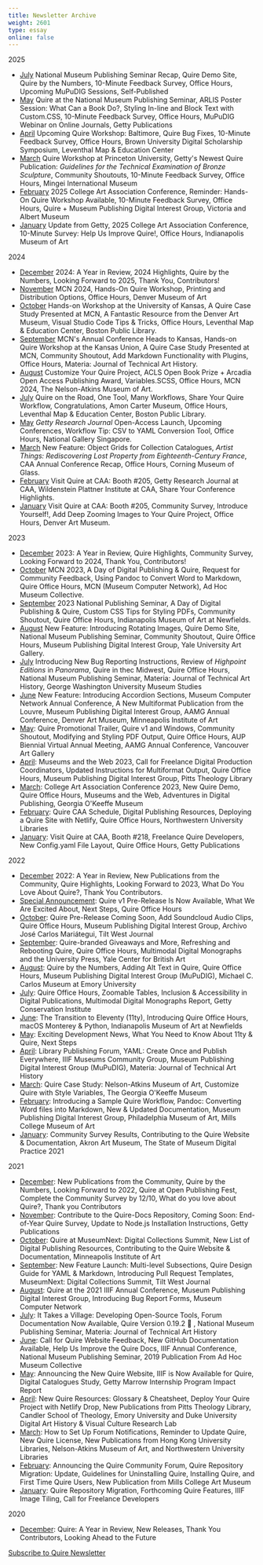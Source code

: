 ```yaml
---
title: Newsletter Archive
weight: 2601
type: essay
online: false
---
```


2025

- [July](https://newsletters.getty.edu/t/t-4C4A9AE5C42C807C2540EF23F30FEDED) National Museum Publishing Seminar Recap, Quire Demo Site, Quire by the Numbers, 10-Minute Feedback Survey, Office Hours, Upcoming MuPuDIG Sessions, Self-Published 
- [May](https://newsletters.getty.edu/t/t-E10D0A23A464DED72540EF23F30FEDED) Quire at the National Museum Publishing Seminar, ARLIS Poster Session: What Can a Book Do?, Styling In-line and Block Text with Custom.CSS, 10-Minute Feedback Survey, Office Hours, MuPuDIG Webinar on Online Journals, Getty Publications
- [April](https://newsletters.getty.edu/t/t-A6408BE7C0A20D482540EF23F30FEDED) Upcoming Quire Workshop: Baltimore, Quire Bug Fixes, 10-Minute Feedback Survey, Office Hours, Brown University Digital Scholarship Symposium, Leventhal Map & Education Center 
- [March](https://newsletters.getty.edu/t/t-6B0B5149634807C32540EF23F30FEDED) Quire Workshop at Princeton University, Getty's Newest Quire Publication: *Guidelines for the Technical Examination of Bronze Sculpture*, Community Shoutouts, 10-Minute Feedback Survey, Office Hours, Mingei International Museum 
- [February](https://newsletters.getty.edu/t/t-0CA279D00D9EB4622540EF23F30FEDED) 2025 College Art Association Conference, Reminder: Hands-On Quire Workshop Available, 10-Minute Feedback Survey, Office Hours, Quire + Museum Publishing Digital Interest Group, Victoria and Albert Museum 
- [January](https://newsletters.getty.edu/t/t-05A1737F2E6B13A42540EF23F30FEDED) Update from Getty, 2025 College Art Association Conference, 10-Minute Survey: Help Us Improve Quire!, Office Hours, Indianapolis Museum of Art 

2024

- [December](https://newsletters.getty.edu/t/t-6E63E3ACE8BEFC1B2540EF23F30FEDED) 2024: A Year in Review, 2024 Highlights, Quire by the Numbers, Looking Forward to 2025, Thank You, Contributors!
- [November](https://newsletters.getty.edu/t/t-36B4FB5368D589462540EF23F30FEDED) MCN 2024, Hands-On Quire Workshop, Printing and Distribution Options, Office Hours, Denver Museum of Art
- [October](https://newsletters.getty.edu/t/t-54141E0B69A0C6322540EF23F30FEDED) Hands-on Workshop at the University of Kansas, A Quire Case Study Presented at MCN, A Fantastic Resource from the Denver Art Museum, Visual Studio Code Tips & Tricks, Office Hours, Leventhal Map & Education Center, Boston Public Library.
- [September](https://newsletters.getty.edu/t/t-512C470872C01B182540EF23F30FEDED) MCN's Annual Conference Heads to Kansas, Hands-on Quire Workshop at the Kansas Union, A Quire Case Study Presented at MCN, Community Shoutout, Add Markdown Functionality with Plugins, Office Hours, Materia: Journal of Technical Art History.
- [August](https://newsletters.getty.edu/t/t-88DEB5141FBEF10D2540EF23F30FEDED) Customize Your Quire Project, ACLS Open Book Prize + Arcadia Open Access Publishing Award, Variables.SCSS, Office Hours, MCN 2024, The Nelson-Atkins Museum of Art.
- [July](https://newsletters.getty.edu/t/t-DF29FFEED5C90C862540EF23F30FEDED) Quire on the Road, One Tool, Many Workflows, Share Your Quire Workflow, Congratulations, Amon Carter Museum, Office Hours, Leventhal Map & Education Center, Boston Public Library.
- [May](https://newsletters.getty.edu/t/t-C622C3D425D042482540EF23F30FEDED) *Getty Research Journal* Open-Access Launch, Upcoming Conferences, Workflow Tip: CSV to YAML Conversion Tool, Office Hours, National Gallery Singapore. 
- [March](https://newsletters.getty.edu/t/t-359C3BC829E16A742540EF23F30FEDED) New Feature: Object Grids for Collection Catalogues, *Artist Things: Rediscovering Lost Property from Eighteenth-Century France*, CAA Annual Conference Recap, Office Hours, Corning Museum of Glass.
- [February](https://newsletters.getty.edu/t/t-6FC30DFAF8A283C32540EF23F30FEDED) Visit Quire at CAA: Booth #205, Getty Research Journal at CAA, Wildenstein Plattner Institute at CAA, Share Your Conference Highlights.
- [January](https://newsletters.getty.edu/t/t-6B3B5FE4A232762B2540EF23F30FEDED) Visit Quire at CAA: Booth #205, Community Survey, Introduce Yourself!, Add Deep Zooming Images to Your Quire Project, Office Hours, Denver Art Museum.

2023

- [December](https://newsletters.getty.edu/t/t-290EE214BF85F57E2540EF23F30FEDED) 2023: A Year in Review, Quire Highlights, Community Survey, Looking Forward to 2024, Thank You, Contributors!
- [October](https://newsletters.getty.edu/t/t-39592B4DA884F94C2540EF23F30FEDED) MCN 2023, A Day of Digital Publishing & Quire, Request for Community Feedback, Using Pandoc to Convert Word to Markdown, Quire Office Hours, MCN (Museum Computer Network), Ad Hoc Museum Collective. 
- [September](https://newsletters.getty.edu/t/t-FCE8357CB4E3F1722540EF23F30FEDED) 2023 National Publishing Seminar, A Day of Digital Publishing & Quire, Custom CSS Tips for Styling PDFs, Community Shoutout, Quire Office Hours, Indianapolis Museum of Art at Newfields.
- [August](https://newsletters.getty.edu/t/t-5C80C6028C78D03C2540EF23F30FEDED) New Feature: Introducing Rotating Images, Quire Demo Site, National Museum Publishing Seminar, Community Shoutout, Quire Office Hours, Museum Publishing Digital Interest Group, Yale University Art Gallery. 
- [July](https://newsletters.getty.edu/t/t-3F9E79E9A8AA611F2540EF23F30FEDED) Introducing New Bug Reporting Instructions, Review of *Highpoint Editions* in *Panorama*, Quire in thec Midwest, Quire Office Hours, National Museum Publishing Seminar, Materia: Journal of Technical Art History, George Washington University Museum Studies
- [June](https://newsletters.getty.edu/t/t-48678C44829F4D3B2540EF23F30FEDED) New Feature: Introducing Accordion Sections, Museum Computer Network Annual Conference, A New Multiformat Publication from the Louvre, Museum Publishing Digital Interest Group, AAMG Annual Conference, Denver Art Museum, Minneapolis Institute of Art
- [May](https://newsletters.getty.edu/t/t-CD5C8433CDC7D9912540EF23F30FEDED): Quire Promotional Trailer, Quire v1 and Windows, Community Shoutout, Modifying and Styling PDF Output, Quire Office Hours, AUP Biennial Virtual Annual Meeting, AAMG Annual Conference, Vancouver Art Gallery
- [April](https://newsletters.getty.edu/t/t-029A517C40D7A6402540EF23F30FEDED): Museums and the Web 2023, Call for Freelance Digital Production Coordinators, Updated Instructions for Multiformat Output, Quire Office Hours, Museum Publishing Digital Interest Group, Pitts Theology Library
- [March](https://newsletters.getty.edu/t/t-956C22B86783A4152540EF23F30FEDED): College Art Association Conference 2023, New Quire Demo, Quire Office Hours, Museums and the Web, Adventures in Digital Publishing, Georgia O'Keeffe Museum
- [February](https://newsletters.getty.edu/t/t-9E705F0191033A542540EF23F30FEDED): Quire CAA Schedule, Digital Publishing Resources, Deploying a Quire Site with Netlify, Quire Office Hours, Northwestern University Libraries
- [January](https://newsletters.getty.edu/t/t-842F21D1971227092540EF23F30FEDED): Visit Quire at CAA, Booth #218, Freelance Quire Developers, New Config.yaml File Layout, Quire Office Hours, Getty Publications

2022

- [December](https://newsletters.getty.edu/t/t-DFC34729291CD1802540EF23F30FEDED) 2022: A Year in Review, New Publications from the Community, Quire Highlights, Looking Forward to 2023, What Do You Love About Quire?, Thank You Contributors.   
- [Special Announcement](https://newsletters.getty.edu/t/t-4316DA71F6D1F1932540EF23F30FEDED): Quire v1 Pre-Release Is Now Available, What We Are Excited About, Next Steps, Quire Office Hours
- [October](https://newsletters.getty.edu/t/t-F6848124C389018D2540EF23F30FEDED): Quire Pre-Release Coming Soon, Add Soundcloud Audio Clips, Quire Office Hours, Museum Publishing Digital Interest Group, Archivo José Carlos Mariátegui, Tilt West Journal
- [September](https://newsletters.getty.edu/t/t-0029D944C2E9B31D2540EF23F30FEDED): Quire-branded Giveaways and More, Refreshing and Rebooting Quire, Quire Office Hours, Multimodal Digital Monographs and the University Press, Yale Center for British Art
- [August](https://newsletters.getty.edu/t/t-64867057B182C8F12540EF23F30FEDED): Quire by the Numbers, Adding Alt Text in Quire, Quire Office Hours, Museum Publishing Digital Interest Group (MuPuDIG), Michael C. Carlos Museum at Emory University
- [July](https://newsletters.getty.edu/t/t-33ED8590F59EEAD02540EF23F30FEDED): Quire Office Hours, Zoomable Tables, Inclusion & Accessibility in Digital Publications, Multimodal Digital Monographs Report, Getty Conservation Institute
- [June](https://newsletters.getty.edu/t/t-61FFEB8FD01FF7362540EF23F30FEDED): The Transition to Eleventy (11ty), Introducing Quire Office Hours, macOS Monterey & Python, Indianapolis Museum of Art at Newfields
- [May](https://newsletters.getty.edu/t/t-BCD0F34A2740395C2540EF23F30FEDED): Exciting Development News, What You Need to Know About 11ty & Quire, Next Steps
- [April](https://newsletters.getty.edu/t/t-3DFAD249A0870AD92540EF23F30FEDED): Library Publishing Forum, YAML: Create Once and Publish Everywhere, IIIF Museums Community Group, Museum Publishing Digital Interest Group (MuPuDIG), Materia: Journal of Technical Art History
- [March](https://newsletters.getty.edu/t/t-9B4B490039BF8BDE2540EF23F30FEDED): Quire Case Study: Nelson-Atkins Museum of Art, Customize Quire with Style Variables, The Georgia O'Keeffe Museum
- [February](https://newsletters.getty.edu/t/t-7029ED74D2C80EB52540EF23F30FEDED): Introducing a Sample Quire Workflow, Pandoc: Converting Word files into Markdown, New & Updated Documentation, Museum Publishing Digital Interest Group, Philadelphia Museum of Art, Mills College Museum of Art
- [January](https://newsletters.getty.edu/t/t-4F6F9B38F0A42AE32540EF23F30FEDED): Community Survey Results, Contributing to the Quire Website & Documentation, Akron Art Museum, The State of Museum Digital Practice 2021

2021

- [December](https://newsletters.getty.edu/t/t-182F4DDE523E25DE2540EF23F30FEDED): New Publications from the Community, Quire by the Numbers, Looking Forward to 2022, Quire at Open Publishing Fest, Complete the Community Survey by 12/10, What do you love about Quire?, Thank you Contributors
- [November](https://newsletters.getty.edu/t/t-F81AAF9D69C92E1E2540EF23F30FEDED): Contribute to the Quire-Docs Repository, Coming Soon: End-of-Year Quire Survey, Update to Node.js Installation Instructions, Getty Publications
- [October](https://newsletters.getty.edu/t/t-1A51C0381B6ED3762540EF23F30FEDED): Quire at MuseumNext: Digital Collections Summit, New List of Digital Publishing Resources, Contributing to the Quire Website & Documentation, Minneapolis Institute of Art
- [September](https://newsletters.getty.edu/t/t-636BF3B756B3461C2540EF23F30FEDED): New Feature Launch: Multi-level Subsections, Quire Design Guide for YAML & Markdown, Introducing Pull Request Templates, MuseumNext: Digital Collections Summit, Tilt West Journal
- [August](http://newsletters.getty.edu/t/t-189F8F6A8C8EEF432540EF23F30FEDED): Quire at the 2021 IIIF Annual Conference, Museum Publishing Digital Interest Group, Introducing Bug Report Forms, Museum Computer Network
- [July](http://newsletters.getty.edu/t/t-B742E3F6051246462540EF23F30FEDED): It Takes a Village: Developing Open-Source Tools, Forum Documentation Now Available, Quire Version 0.19.2 🚀 , National Museum Publishing Seminar, Materia: Journal of Technical Art History
- [June](http://newsletters.getty.edu/t/t-04CFBDF4007A42B32540EF23F30FEDED): Call for Quire Website Feedback, New GitHub Documentation Available, Help Us Improve the Quire Docs, IIIF Annual Conference, National Museum Publishing Seminar, 2019 Publication From Ad Hoc Museum Collective
- [May](/downloads/may.html): Announcing the New Quire Website, IIIF is Now Available for Quire, Digital Catalogues Study, Getty Marrow Internship Program Impact Report
- [April](/downloads/april.html): New Quire Resources: Glossary & Cheatsheet, Deploy Your Quire Project with Netlify Drop, New Publications from Pitts Theology Library, Candler School of Theology, Emory University and Duke University Digital Art History & Visual Culture Research Lab
- [March](/downloads/march.html): How to Set Up Forum Notifications, Reminder to Update Quire, New Quire License, New Publications from Hong Kong University Libraries, Nelson-Atkins Museum of Art, and Northwestern University Libraries
- [February](https://mailchi.mp/1560ae4535e7/quire-newsletter-february-2021?e=5c4361e9ac): Announcing the Quire Community Forum, Quire Repository Migration: Update, Guidelines for Uninstalling Quire, Installing Quire, and First Time Quire Users, New Publication from Mills College Art Museum
- [January](https://mailchi.mp/a37708de5fe9/quire-newsletter-january-2021): Quire Repository Migration, Forthcoming Quire Features, IIIF Image Tiling, Call for Freelance Developers

2020

- [December](https://mailchi.mp/d030942ba347/quire-a-year-in-review?e=5c4361e9ac): Quire: A Year in Review, New Releases, Thank You Contributors, Looking Ahead to the Future

<div class="action-button">

[Subscribe to Quire Newsletter](https://newsletters.getty.edu/h/t/DDE7B9372AAF01E4)

</div>
